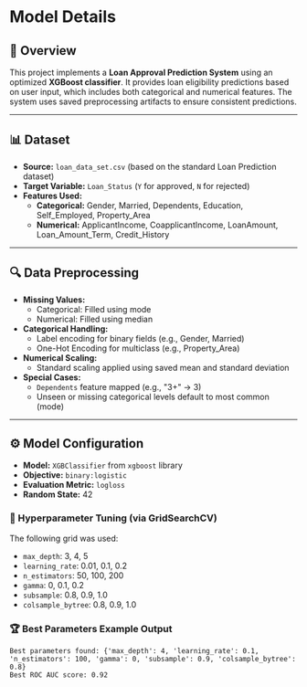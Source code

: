 # Model Details

## 🧠 Overview
This project implements a **Loan Approval Prediction System** using an optimized **XGBoost classifier**. It provides loan eligibility predictions based on user input, which includes both categorical and numerical features. The system uses saved preprocessing artifacts to ensure consistent predictions.

---

## 📊 Dataset

- **Source:** `loan_data_set.csv` (based on the standard Loan Prediction dataset)
- **Target Variable:** `Loan_Status` (`Y` for approved, `N` for rejected)
- **Features Used:**
  - **Categorical:** Gender, Married, Dependents, Education, Self_Employed, Property_Area
  - **Numerical:** ApplicantIncome, CoapplicantIncome, LoanAmount, Loan_Amount_Term, Credit_History

---

## 🔍 Data Preprocessing

- **Missing Values:**
  - Categorical: Filled using mode
  - Numerical: Filled using median
- **Categorical Handling:**
  - Label encoding for binary fields (e.g., Gender, Married)
  - One-Hot Encoding for multiclass (e.g., Property_Area)
- **Numerical Scaling:**
  - Standard scaling applied using saved mean and standard deviation
- **Special Cases:**
  - `Dependents` feature mapped (e.g., "3+" → 3)
  - Unseen or missing categorical levels default to most common (mode)

---

## ⚙️ Model Configuration

- **Model:** `XGBClassifier` from `xgboost` library
- **Objective:** `binary:logistic`
- **Evaluation Metric:** `logloss`
- **Random State:** 42

### 🔧 Hyperparameter Tuning (via GridSearchCV)
The following grid was used:
- `max_depth`: 3, 4, 5  
- `learning_rate`: 0.01, 0.1, 0.2  
- `n_estimators`: 50, 100, 200  
- `gamma`: 0, 0.1, 0.2  
- `subsample`: 0.8, 0.9, 1.0  
- `colsample_bytree`: 0.8, 0.9, 1.0  

### 🏆 Best Parameters Example Output
```text
Best parameters found: {'max_depth': 4, 'learning_rate': 0.1, 'n_estimators': 100, 'gamma': 0, 'subsample': 0.9, 'colsample_bytree': 0.8}
Best ROC AUC score: 0.92
